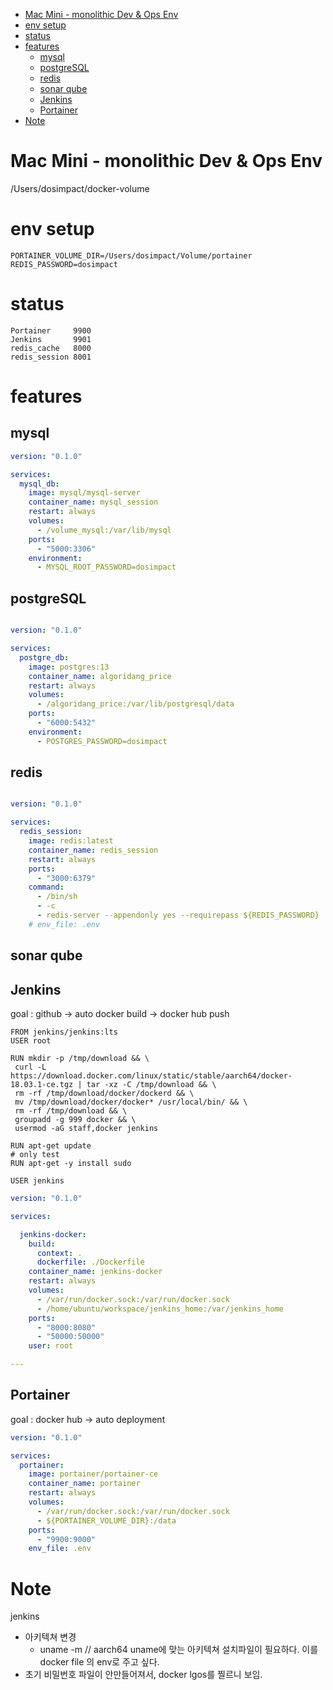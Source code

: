 - [Mac Mini - monolithic Dev \& Ops Env](#mac-mini---monolithic-dev--ops-env)
- [env setup](#env-setup)
- [status](#status)
- [features](#features)
  - [mysql](#mysql)
  - [postgreSQL](#postgresql)
  - [redis](#redis)
  - [sonar qube](#sonar-qube)
  - [Jenkins](#jenkins)
  - [Portainer](#portainer)
- [Note](#note)



# Mac Mini - monolithic Dev & Ops Env

/Users/dosimpact/docker-volume

# env setup

```
PORTAINER_VOLUME_DIR=/Users/dosimpact/Volume/portainer
REDIS_PASSWORD=dosimpact
```

# status

```
Portainer     9900
Jenkins       9901
redis_cache   8000
redis_session 8001

```

# features


## mysql

```yml
version: "0.1.0"

services:
  mysql_db:
    image: mysql/mysql-server
    container_name: mysql_session
    restart: always
    volumes:
      - /volume_mysql:/var/lib/mysql
    ports:
      - "5000:3306"
    environment:
      - MYSQL_ROOT_PASSWORD=dosimpact
```

## postgreSQL

```yml

version: "0.1.0"

services:
  postgre_db:
    image: postgres:13
    container_name: algoridang_price
    restart: always
    volumes:
      - /algoridang_price:/var/lib/postgresql/data
    ports:
      - "6000:5432"
    environment:
      - POSTGRES_PASSWORD=dosimpact


```
## redis

```yml

version: "0.1.0"

services:
  redis_session:
    image: redis:latest
    container_name: redis_session
    restart: always
    ports:
      - "3000:6379"
    command:
      - /bin/sh
      - -c
      - redis-server --appendonly yes --requirepass ${REDIS_PASSWORD}
    # env_file: .env
```


## sonar qube

## Jenkins

goal : github -> auto docker build -> docker hub push 


```
FROM jenkins/jenkins:lts
USER root

RUN mkdir -p /tmp/download && \
 curl -L https://download.docker.com/linux/static/stable/aarch64/docker-18.03.1-ce.tgz | tar -xz -C /tmp/download && \
 rm -rf /tmp/download/docker/dockerd && \
 mv /tmp/download/docker/docker* /usr/local/bin/ && \
 rm -rf /tmp/download && \
 groupadd -g 999 docker && \
 usermod -aG staff,docker jenkins

RUN apt-get update
# only test
RUN apt-get -y install sudo

USER jenkins
```


```yml
version: "0.1.0"

services:

  jenkins-docker:
    build:
      context: .
      dockerfile: ./Dockerfile
    container_name: jenkins-docker
    restart: always
    volumes:
      - /var/run/docker.sock:/var/run/docker.sock
      - /home/ubuntu/workspace/jenkins_home:/var/jenkins_home
    ports:
      - "8000:8080"
      - "50000:50000"
    user: root

---

```

## Portainer

goal : docker hub -> auto deployment  

```yml
version: "0.1.0"

services:
  portainer:
    image: portainer/portainer-ce
    container_name: portainer
    restart: always
    volumes:
      - /var/run/docker.sock:/var/run/docker.sock
      - ${PORTAINER_VOLUME_DIR}:/data
    ports:
      - "9900:9000"
    env_file: .env
```

# Note

jenkins  

  - 아키텍쳐 변경
      - uname -m // aarch64
          uname에 맞는 아키텍쳐 설치파일이 필요하다. 이를 docker file 의 env로 주고 싶다.
  - 초기 비밀번호 파일이 안만들어져서, docker lgos를 찔르니 보임.